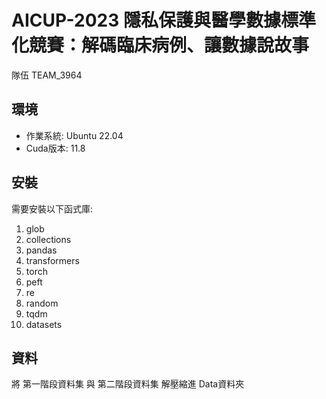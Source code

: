 # AICUP-2023 隱私保護與醫學數據標準化競賽：解碼臨床病例、讓數據說故事
隊伍 TEAM_3964

## 環境
* 作業系統: Ubuntu 22.04
* Cuda版本: 11.8

## 安裝
需要安裝以下函式庫:
1.	glob
2.	collections
3.	pandas
4.	transformers
5.	torch
6.	peft
7.	re
8.	random
9.	tqdm
10.	datasets


## 資料
將 第一階段資料集 與 第二階段資料集 解壓縮進 Data資料夾
